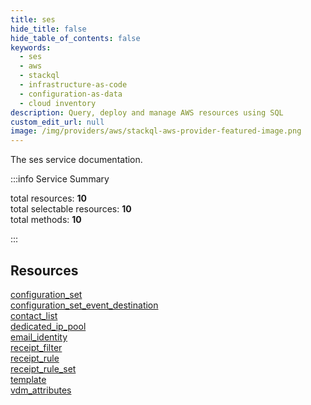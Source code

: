 ```yaml
---
title: ses
hide_title: false
hide_table_of_contents: false
keywords:
  - ses
  - aws
  - stackql
  - infrastructure-as-code
  - configuration-as-data
  - cloud inventory
description: Query, deploy and manage AWS resources using SQL
custom_edit_url: null
image: /img/providers/aws/stackql-aws-provider-featured-image.png
---
```


The ses service documentation.

:::info Service Summary

<div class="row">
<div class="providerDocColumn">
<span>total resources:&nbsp;<b>10</b></span><br />
<span>total selectable resources:&nbsp;<b>10</b></span><br />
<span>total methods:&nbsp;<b>10</b></span><br />
</div>
</div>

:::

## Resources
<div class="row">
<div class="providerDocColumn">
<a href="/providers/aws/ses/configuration_set/">configuration_set</a><br />
<a href="/providers/aws/ses/configuration_set_event_destination/">configuration_set_event_destination</a><br />
<a href="/providers/aws/ses/contact_list/">contact_list</a><br />
<a href="/providers/aws/ses/dedicated_ip_pool/">dedicated_ip_pool</a><br />
<a href="/providers/aws/ses/email_identity/">email_identity</a>
</div>
<div class="providerDocColumn">
<a href="/providers/aws/ses/receipt_filter/">receipt_filter</a><br />
<a href="/providers/aws/ses/receipt_rule/">receipt_rule</a><br />
<a href="/providers/aws/ses/receipt_rule_set/">receipt_rule_set</a><br />
<a href="/providers/aws/ses/template/">template</a><br />
<a href="/providers/aws/ses/vdm_attributes/">vdm_attributes</a>
</div>
</div>